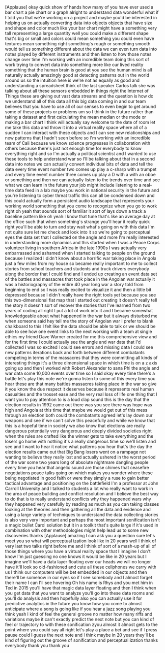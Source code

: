 
[Applause]
okay quick show of hands how many of you
have ever used a bar chart a pie chart
or a graph alright to understand data
wonderful what if I told you that we&#39;re
working on a project and maybe you&#39;d be
interested in helping us on actually
converting data into objects objects
that have size and shape and color
much like your bar chart might have a
something very tall representing a large
quantity well you could make a different
shape that&#39;s big or small and colors
could mean something you could even have
textures mean something right
something&#39;s rough or something smooth
would tell us something different about
the data we can even turn data into
notes played by different instruments
and then listen to how those notes
change over time
I&#39;m working with an incredible team
doing this sort of work trying to
convert data into something more like
our lived reality something that the
human brain is good at you see the human
mind is all naturally actually amazingly
good at detecting patterns out in the
world around us so the intuition here is
we&#39;re not as equally as good and
understanding a spreadsheet think of the
last speaker Carlos talk she was talking
about all these sensors embedded in
things right the Internet of Things
these are giving out vast data streams
and the question is how do we understand
all of this data all this big data
coming in and our team believes that you
have to use all of our senses to even
begin to get around some of these
projects or problems um so I think in
the future rather than taking a dataset
and first calculating the mean median or
the mode or making a bar chart I think
will actually say welcome to the date of
room let me take this data and throw it
into a virtual reality space where all
of a sudden I can interact with these
objects and I can see new relationships
and new patterns that I hadn&#39;t seen
before so I&#39;m working with an incredible
team of Cali because we know science
progresses in collaboration with others
because there&#39;s just not enough time
for everybody to know everything right
and so I&#39;m actually a political
scientist and I wanted to use these
tools to help understand war so I&#39;ll be
talking about that in a second data into
notes we can actually convert individual
bits of data and tell the data every
time event number two comes up play a
c-sharp with a trumpet and every time
event number three comes up play a D
with a with an oboe or something and
then we can actually listen to the
trends over time and see what we can
learn in the future your job might
include listening to a real-time data
feed in a lab maybe you work in national
security in the future
and you&#39;re listening to cyber threat
traffic this can all be condensed down
and this could actually form a
persistent audio landscape that
represents your working world something
that you come to recognize when you go
to work right oh yeah that sounds sort
of familiar it sort of lays down a track
a baseline pattern like oh yeah I know
that tune that&#39;s like an average day at
the office such that when something&#39;s
strange
you&#39;ll hear it really quick right you&#39;ll
be able to turn and stay wait what&#39;s
going on with this data I&#39;m not quite
sure let me check and look into it so
we&#39;re going to perceptual eyes the data
set that I collected on the angle and
more I&#39;m really interested in
understanding more dynamics and this
started when I was a Peace Corps
volunteer living in southern Africa in
the late 1990s I was actually very
embarrassed and ashamed when I started
talking to people on the ground because
I realized I didn&#39;t know about a
horrific war taking place in Angola just
a few miles from my house so became
really important to me to collect
stories from school teachers and
students and truck drivers everybody
along the border that I could find and I
ended up creating an event data set of
the battles and massacres that took
place in the Angolan war actually it was
a historiography of the entire 40 year
long war a story told from beginning to
end
so I was really excited to visualize it
and then a little bit depressed because
I didn&#39;t really have the right tools yet
because you see this two-dimensional
flat map that I started out creating it
doesn&#39;t really tell the story it doesn&#39;t
sort of recover the stories that I&#39;ve
learned from two years of coding all
right I put a lot of work into it and I
became somewhat knowledgeable about what
happened in the war but it always
disturbed me when someone said hey tell
me the story of Angolan war I prefer to
blank chalkboard to this I felt like the
data should be able to talk or we should
be able to see how one event links to
the next working with a team at single
ethics my friend Dave Warner created for
me
this comprehensive view and for the
first time I could actually see the
angle and war data that I&#39;d collected I
was so excited I could see errors and
missing data I could see new patterns
iterations back and forth between
different combatants competing in terms
of the massacres that they were
committing all kinds of interesting
things it&#39;s a three dimensional space in
which time is on a z axis going up and
then I worked with Robert Alexander to
sana Phi the angle and war data some
10,000 events over time so I said okay
every time there&#39;s a battle let&#39;s play
this note we&#39;re gonna listen to some of
this every time you hear these are that
many battles massacres taking place in
the war so give it you know the due
respect it deserves because it
represents real human casualties and the
trosset ease and the very real loss of
life one thing that I want you to pay
attention to is a loud clap sound this
is the day that the election results in
1992 came out there was you see there
was hope was high and Angola at this
time that maybe we would get out of this
mess through an election both could the
combatants agreed let&#39;s lay down our
weapons and see if we can&#39;t solve this
peacefully and while we know that this
is a hopeful time in society we also
know that elections are really dangerous
potentially very dangerous and deeply
divided societies right
when the rules are crafted like the
winner gets to take everything and the
losers go home with nothing it&#39;s a
really dangerous time so we&#39;ll listen
and see and I want to hear it notice
what patterns you hear that&#39;s the day
the election results came out that Big
Bang
losers went on a rampage not wanting to
believe they really lost and actually
ushered in the worst period of the war
some two years long of absolute
nightmare dangling people every time you
hear that angelic sound are those chimes
that ceasefire negotiations peace talks
going on which makes you wonder where
these being negotiated in good faith or
were they simply a ruse to gain better
tactical advantage and positioning on
the battlefield I&#39;m a professor at John
Carroll University and I talked to
students a lot who really want to work
in the area of peace building and
conflict resolution and I believe the
best way to do that is to really
understand conflicts why they happened
wars why they happened very carefully by
reading as much as you can taking
classes looking at the theories and then
gathering all the data and evidence and
using a large variety of techniques to
understand the data collecting stories
is also very very important and perhaps
the most important sonification isn&#39;t a
magic bullet Carol solution but it in a
toolkit that&#39;s quite large if it&#39;s used
in combination with other methodologies
might help lead us to some new
discoveries thanks
[Applause]
amazing I can ask you a question sure
let&#39;s meet you so what will perceptual
ization look like in 20 years well I
think of very last two talks right
before me and I think of sort of a
mash-up of all of those things where you
have a virtual reality space that I
imagine I don&#39;t know I&#39;m just guessing
no one knows it would be like in 20
years but I imagine we&#39;ll have a data
layer floating over our heads we will no
longer have it&#39;ll look so old-fashioned
and cute all these cellphones we carry
with us I think our computers will be
bet embedded in our objects and then
there&#39;ll be somehow in our eyes so if I
see somebody and I almost forget their
name I can I&#39;ll see hovering Oh his name
is Rhys and you met him in Ted in 2015
you&#39;ll have that magic data layer
floating and then I think when you get
data that you want to analyze you&#39;ll go
into these data rooms and you&#39;ll do
analysis and then hopefully also you can
actually use it for predictive analytics
in the future you know how you come to
almost anticipate where a song is going
like if you hear a jazz song playing you
think yeah I kind of feel the general
groove no matter how many riffs and
variations maybe it can&#39;t exactly
predict the next note but you can kind
of feel or trajectory to with these
sonification zyou almost it almost gets
to the point where you could say all
right let&#39;s play a place a bet and see
if I press pause could I guess the next
note and I think maybe in 20 years
they&#39;ll be kind of figuring out the
groove of sonification and perceptual
ization thanks everybody thank you thank
you
